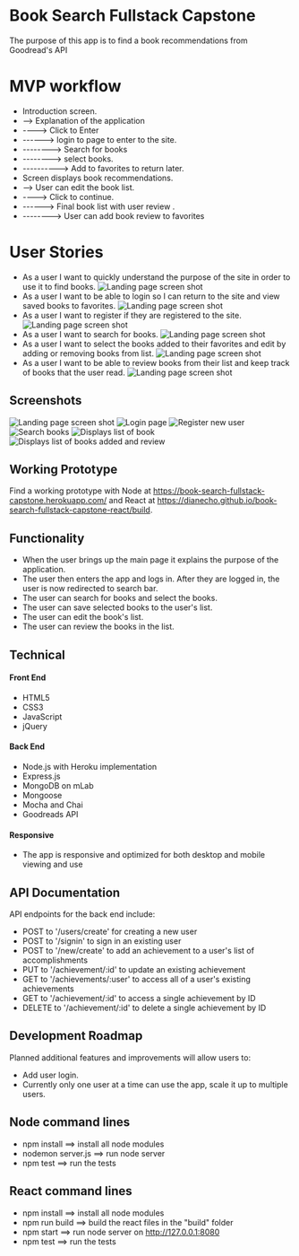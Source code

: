 # Book Search Fullstack Capstone
The purpose of this app is to find a book recommendations from Goodread's API

# MVP workflow
* Introduction screen.
* --> Explanation of the application
* ----> Click to Enter
* ------> login to page to enter to the site.
* --------> Search for books
* --------> select books.
* ----------> Add to favorites to return later.
* Screen displays book recommendations.
* --> User can edit the book list.
* ----> Click to continue.
* ------> Final book list with user review .
* --------> User can add book review to favorites

# User Stories
* As a user I want to quickly understand the purpose of the site in order to use it to find books.
![Landing page screen shot](https://github.com/DianeCho/book-search-fullstack-capstone/blob/master/github-images/pic1.png)
* As a user I want to be able to login so I can return to the site and view saved books to favorites.
![Landing page screen shot](https://github.com/DianeCho/book-search-fullstack-capstone/blob/master/github-images/pic2.png)
* As a user I want to register if they are registered to the site.
![Landing page screen shot](https://github.com/DianeCho/book-search-fullstack-capstone/blob/master/github-images/pic3.png)
* As a user I want to search for books.
![Landing page screen shot](https://github.com/DianeCho/book-search-fullstack-capstone/blob/master/github-images/pic4.png)
* As a user I want to select the books added to their favorites and edit by adding or removing books from list.
![Landing page screen shot](https://github.com/DianeCho/book-search-fullstack-capstone/blob/master/github-images/pic5.png)
* As a user I want to be able to review books from their list and keep track of books that the user read.
![Landing page screen shot](https://github.com/DianeCho/book-search-fullstack-capstone/blob/master/github-images/pic6.png)

## Screenshots
![Landing page screen shot](https://github.com/DianeCho/shopping-list-node-capstone/blob/master/github-images/Screenshot1.png)
![Login page](https://github.com/DianeCho/shopping-list-node-capstone/blob/master/github-images/Screenshot2.png)
![Register new user](https://github.com/DianeCho/shopping-list-node-capstone/blob/master/github-images/Screenshot3.png)
![Search books](https://github.com/DianeCho/shopping-list-node-capstone/blob/master/github-images/Screenshot4.png)
![Displays list of book](https://github.com/DianeCho/shopping-list-node-capstone/blob/master/github-images/Screenshot5.png)
![Displays list of books added and review](https://github.com/DianeCho/shopping-list-node-capstone/blob/master/github-images/Screenshot6.png)

## Working Prototype
Find a working prototype with Node at https://book-search-fullstack-capstone.herokuapp.com/ and React at https://dianecho.github.io/book-search-fullstack-capstone-react/build.

## Functionality
* When the user brings up the main page it explains the purpose of the application.
* The user then enters the app and logs in.  After they are logged in, the user is now redirected to search bar.
* The user can search for books and select the books.
* The user can save selected books to the user's list.
* The user can edit the book's list.
* The user can review the books in the list.


## Technical

#### Front End
* HTML5
* CSS3
* JavaScript
* jQuery

#### Back End
* Node.js with Heroku implementation
* Express.js
* MongoDB on mLab
* Mongoose
* Mocha and Chai
* Goodreads API

#### Responsive

* The app is responsive and optimized for both desktop and mobile viewing and use


## API Documentation
API endpoints for the back end include:
* POST to '/users/create' for creating a new user
* POST to '/signin' to sign in an existing user
* POST to '/new/create' to add an achievement to a user's list of accomplishments
* PUT to '/achievement/:id' to update an existing achievement
* GET to '/achievements/:user' to access all of a user's existing achievements
* GET to '/achievement/:id' to access a single achievement by ID
* DELETE to '/achievement/:id' to delete a single achievement by ID

## Development Roadmap
Planned additional features and improvements will allow users to:
* Add user login.
* Currently only one user at a time can use the app, scale it up to multiple users.


## Node command lines
* npm install ==> install all node modules
* nodemon server.js ==> run node server
* npm test ==> run the tests

## React command lines
* npm install ==> install all node modules
* npm run build ==> build the react files in the "build" folder
* npm start ==> run node server on http://127.0.0.1:8080
* npm test ==> run the tests

